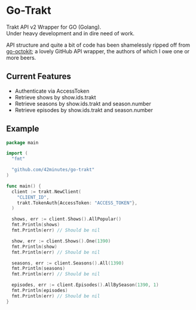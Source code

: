 # Go-Trakt

Trakt API v2 Wrapper for GO (Golang).  
Under heavy development and in dire need of work.

API structure and quite a bit of code has been shamelessly ripped off from
[go-octokit](https://github.com/octokit/go-octokit); a lovely GitHub API
wrapper, the authors of which I owe one or more beers.

## Current Features

* Authenticate via AccessToken
* Retrieve shows by show.ids.trakt
* Retrieve seasons by show.ids.trakt and season.number
* Retrieve episodes by show.ids.trakt and season.number

## Example

```go
package main

import (
  "fmt"

  "github.com/42minutes/go-trakt"
)

func main() {
  client := trakt.NewClient(
    "CLIENT_ID",
    trakt.TokenAuth{AccessToken: "ACCESS_TOKEN"},
  )

  shows, err := client.Shows().AllPopular()
  fmt.Println(shows)
  fmt.Println(err) // Should be nil

  show, err := client.Shows().One(1390)
  fmt.Println(show)
  fmt.Println(err) // Should be nil

  seasons, err := client.Seasons().All(1390)
  fmt.Println(seasons)
  fmt.Println(err) // Should be nil

  episodes, err := client.Episodes().AllBySeason(1390, 1)
  fmt.Println(episodes)
  fmt.Println(err) // Should be nil
}
```
